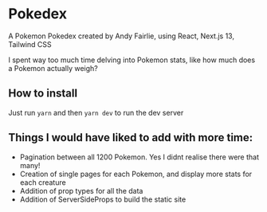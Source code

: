 # Pokedex
A Pokemon Pokedex created by Andy Fairlie, using React, Next.js 13, Tailwind CSS

I spent way too much time delving into Pokemon stats, like how much does a Pokemon actually weigh?


## How to install
Just run `yarn` and then `yarn dev` to run the dev server


## Things I would have liked to add with more time:
- Pagination between all 1200 Pokemon. Yes I didnt realise there were that many!
- Creation of single pages for each Pokemon, and display more stats for each creature
- Addition of prop types for all the data
- Addition of ServerSideProps to build the static site
